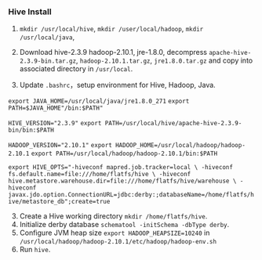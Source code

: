 ### Hive Install

1. `mkdir /usr/local/hive`, `mkdir /user/local/hadoop`, `mkdir /usr/local/java`, 
2. Download hive-2.3.9 hadoop-2.10.1, jre-1.8.0, decompress `apache-hive-2.3.9-bin.tar.gz`, `hadoop-2.10.1.tar.gz`, `jre1.8.0.tar.gz` and copy into associated directory in `/usr/local`.

2. Update `.bashrc`，setup environment for Hive, Hadoop, Java.

`export JAVA_HOME=/usr/local/java/jre1.8.0_271`
`export PATH=$JAVA_HOME"/bin:$PATH"`

`HIVE_VERSION="2.3.9"`
`export PATH=/usr/local/hive/apache-hive-2.3.9-bin/bin:$PATH`

`HADOOP_VERSION="2.10.1"`
`export HADOOP_HOME=/usr/local/hadoop/hadoop-2.10.1`
`export PATH=/usr/local/hadoop/hadoop-2.10.1/bin:$PATH`

`export HIVE_OPTS="-hiveconf mapred.job.tracker=local \
   -hiveconf fs.default.name=file:///home/flatfs/hive \
   -hiveconf hive.metastore.warehouse.dir=file:///home/flatfs/hive/warehouse \
   -hiveconf javax.jdo.option.ConnectionURL=jdbc:derby:;databaseName=/home/flatfs/hive/metastore_db";create=true`

3. Create a Hive working directory `mkdir /home/flatfs/hive`.
4. Initialize derby database `schematool -initSchema -dbType derby`.
5. Configure JVM heap size `export HADOOP_HEAPSIZE=10240` in `/usr/local/hadoop/hadoop-2.10.1/etc/hadoop/hadoop-env.sh`
6. Run `hive`.

